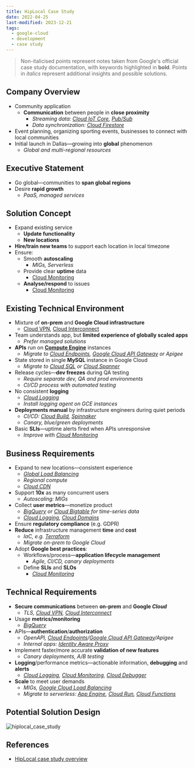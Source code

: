 ```yaml
---
title: HipLocal Case Study
date: 2022-04-25
last-modified: 2023-12-21
tags:
  - google-cloud
  - development
  - case study
---
```


> Non-italicised points represent notes taken from Google's official case study documentation, with keywords highlighted in **bold**.
> Points in *italics* represent additional insights and possible solutions.

## Company Overview

- Community application
	- **Communication** between people in **close proximity**
		- *Streaming data: [Cloud IoT Core](notes/Cloud%20IoT%20Core.md), [Pub/Sub](notes/Pub%20Sub.md)*
		- *Data synchronization: [Cloud Firestore](notes/Cloud%20Firestore.md)*
- Event planning, organizing sporting events, businesses to connect with local communities
- Initial launch in Dallas—growing into **global** phenomenon
	- *Global and multi-regional resources*

## Executive Statement

- Go global—communities to **span global regions**
- Desire **rapid growth**
	- *PaaS, managed services*

## Solution Concept

- Expand existing service
	- **Update functionality**
	- **New locations**
- **Hire/train new teams** to support each location in local timezone
- Ensure:
	- Smooth **autoscaling**
		- *MIGs, Serverless*
	- Provide clear **uptime** data
		- [Cloud Monitoring](notes/Cloud%20Monitoring.md)
	- **Analyse/respond** to issues
		- [Cloud Monitoring](notes/Cloud%20Monitoring.md)

## Existing Technical Environment

- Mixture of **on-prem** and **Google Cloud infrastructure**
	- [Cloud VPN](notes/Cloud%20VPN.md), [Cloud Interconnect](notes/Cloud%20Interconnect.md)
- Team understands app, but **limited experience of globally scaled apps**
	- *Prefer managed solutions*
- **APIs** run on **[Compute Engine](notes/Compute%20Engine.md)** instances
	- *Migrate to [Cloud Endpoints](notes/Cloud%20Endpoints.md), [Google Cloud API Gateway](notes/Google%20Cloud%20API%20Gateway.md) or Apigee*
- State stored in single **MySQL** instance in Google Cloud
	- *Migrate to [Cloud SQL](notes/Cloud%20SQL.md) or [Cloud Spanner](notes/Cloud%20Spanner.md)*
- Release cycles—**dev freezes** during QA testing
	- *Require separate dev, QA and prod environments*
	- *CI/CD process with automated testing*
- No consistent **logging**
	- *[Cloud Logging](notes/Cloud%20Logging.md)*
	- *Install logging agent on GCE instances*
- **Deployments manual** by infrastructure engineers during quiet periods
	- *CI/CD: [Cloud Build](notes/Cloud%20Build.md), [Spinnaker](notes/Spinnaker.md)*
	- *Canary, blue/green deployments*
- Basic **SLIs**—uptime alerts fired when APIs unresponsive
	- *Improve with [Cloud Monitoring](notes/Cloud%20Monitoring.md)*

## Business Requirements

- Expand to new locations—consistent experience
	- *[Global Load Balancing](notes/Google%20Cloud%20Load%20Balancing.md)*
	- *Regional compute*
	- *[Cloud CDN](notes/Cloud%20CDN.md)*
- Support **10x** as many concurrent users
	- *Autoscaling: MIGs*
- Collect **user metrics**—monetize product
	- *[BigQuery](notes/BigQuery.md) or [Cloud Bigtable](notes/Cloud%20Bigtable.md) for time-series data*
	- *[Cloud Logging](notes/Cloud%20Logging.md), [Cloud Domains](notes/Cloud%20Domains.md)*
- Ensure **regulatory compliance** (e.g. GDPR)
- **Reduce** infrastructure management **time** and **cost**
	- *IaC, e.g. [Terraform](notes/moc/Terraform.md)*
	- *Migrate on-prem to Google Cloud*
- Adopt **Google best practices**:
	- Workflows/process—**application lifecycle management**
		- *Agile, CI/CD, canary deployments*
	- Define **SLIs** and **SLOs**
		- *[Cloud Monitoring](notes/Cloud%20Monitoring.md)*

## Technical Requirements

- **Secure communications** between **on-prem** and **Google *Cloud***
	- *TLS, [Cloud VPN](notes/Cloud%20VPN.md), [Cloud Interconnect](notes/Cloud%20Interconnect.md)*
- Usage **metrics/monitoring**
	- *[BigQuery](notes/BigQuery.md)*
- APIs—**authentication**/**authorization**
	- *OpenAPI, [Cloud Endpoints](notes/Cloud%20Endpoints.md)/[Google Cloud API Gateway](notes/Google%20Cloud%20API%20Gateway.md)/Apigee*
	- *Internal apps: [Identity Aware Proxy](notes/Identity%20Aware%20Proxy.md)*
- Implement faster/more accurate **validation of new features**
	- *Canary deployments, A/B testing*
- **Logging**/performance metrics—actionable information, **debugging** and **alerts**
	- *[Cloud Logging](notes/Cloud%20Logging.md), [Cloud Monitoring](notes/Cloud%20Monitoring.md), [Cloud Debugger](notes/Cloud%20Debugger.md)*
- **Scale** to meet user demands
	- *MIGs, [Google Cloud Load Balancing](notes/Google%20Cloud%20Load%20Balancing.md)*
	- *Migrate to serverless: [App Engine](notes/App%20Engine.md), [Cloud Run](notes/Cloud%20Run.md), [Cloud Functions](notes/Cloud%20Functions.md)*

## Potential Solution Design

![hiplocal_case_study](files/hiplocal_case_study.svg)

## References

- [HipLocal case study overview](https://services.google.com/fh/files/blogs/master_case_study_hiplocal.pdf)
